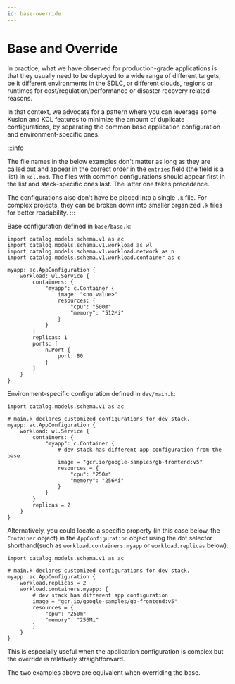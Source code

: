 ```yaml
---
id: base-override
---
```


# Base and Override

In practice, what we have observed for production-grade applications is that they usually need to be deployed to a wide range of different targets, be it different environments in the SDLC, or different clouds, regions or runtimes for cost/regulation/performance or disaster recovery related reasons.

In that context, we advocate for a pattern where you can leverage some Kusion and KCL features to minimize the amount of duplicate configurations, by separating the common base application configuration and environment-specific ones.

:::info

The file names in the below examples don't matter as long as they are called out and appear in the correct order in the `entries` field (the field is a list) in `kcl.mod`. The files with common configurations should appear first in the list and stack-specific ones last. The latter one takes precedence.

The configurations also don't have be placed into a single `.k` file. For complex projects, they can be broken down into smaller organized `.k` files for better readability. 
:::

Base configuration defined in `base/base.k`:
```
import catalog.models.schema.v1 as ac
import catalog.models.schema.v1.workload as wl
import catalog.models.schema.v1.workload.network as n
import catalog.models.schema.v1.workload.container as c

myapp: ac.AppConfiguration {
    workload: wl.Service {
        containers: {
            "myapp": c.Container {
                image: "<no value>"
                resources: {
                    "cpu": "500m"
                    "memory": "512Mi"
                }
            }
        }
        replicas: 1
        ports: [
            n.Port {
                port: 80
            }
        ]
    }
}
```

Environment-specific configuration defined in `dev/main.k`:
```
import catalog.models.schema.v1 as ac

# main.k declares customized configurations for dev stack.
myapp: ac.AppConfiguration {
    workload: wl.Service {
        containers: {
            "myapp": c.Container {
                # dev stack has different app configuration from the base
                image = "gcr.io/google-samples/gb-frontend:v5"
                resources = {
                    "cpu": "250m"
                    "memory": "256Mi"
                }
            }
        }
        replicas = 2
    }
}
```

Alternatively, you could locate a specific property (in this case below, the `Container` object) in the `AppConfiguration` object using the dot selector shorthand(such as `workload.containers.myapp` or `workload.replicas` below):
```
import catalog.models.schema.v1 as ac

# main.k declares customized configurations for dev stack.
myapp: ac.AppConfiguration {
    workload.replicas = 2
    workload.containers.myapp: {
        # dev stack has different app configuration
        image = "gcr.io/google-samples/gb-frontend:v5"
        resources = {
            "cpu": "250m"
            "memory": "256Mi"
        }
    }
}
```
This is especially useful when the application configuration is complex but the override is relatively straightforward.

The two examples above are equivalent when overriding the base.